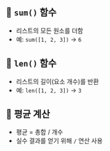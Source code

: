 ## 🔹 `sum()` 함수
- 리스트의 모든 원소를 더함
- 예: `sum([1, 2, 3])` → `6`

## 🔹 `len()` 함수
- 리스트의 길이(요소 개수)를 반환
- 예: `len([1, 2, 3])` → `3`

## 🔹 평균 계산
- 평균 = 총합 / 개수
- 실수 결과를 얻기 위해 `/` 연산 사용
